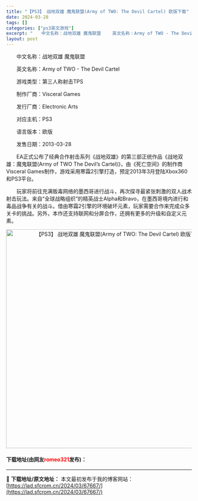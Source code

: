 ```yaml
---
title: "【PS3】 战地双雄 魔鬼联盟(Army of TWO: The Devil Cartel) 欧版下载"
date: 2024-03-28
tags: []
categories: ["ps3英文游戏"]
excerpt: "　　中文名称：战地双雄 魔鬼联盟 　　英文名称：Army of TWO - The Devil Cartel 　　游戏类型：第三人称射击TPS 　　制作厂商：Visceral Games 　　发行厂商：Electronic Arts 　　对应主机：PS3 　　语言版本：欧版 　　发售日期：2013-&hellip;"
layout: post
---
```


 <p>　　中文名称：战地双雄 魔鬼联盟</p> <p>　　英文名称：Army of TWO - The Devil Cartel</p> <p>　　游戏类型：第三人称射击TPS</p> <p>　　制作厂商：Visceral Games</p> <p>　　发行厂商：Electronic Arts</p> <p>　　对应主机：PS3</p> <p>　　语言版本：欧版</p> <p>　　发售日期：2013-03-28</p> <p>　　EA正式公布了经典合作射击系列《战地双雄》的第三部正统作品《战地双雄：魔鬼联盟(Army of TWO The Devil&rsquo;s Cartel)》，由《死亡空间》的制作商Visceral Games制作，游戏采用寒霜2引擎打造，预定2013年3月登陆Xbox360和PS3平台。</p> <p>　　玩家将前往充满贩毒网络的墨西哥进行战斗，再次探寻最紧张刺激的双人战术射击玩法。来自&ldquo;全球战略组织&rdquo;的精英战士Alpha和Bravo，在墨西哥境内进行和毒品战争有关的战斗。借由寒霜2引擎的环境破坏元素，玩家需要合作来完成众多关卡的挑战。另外，本作还支持联网和分屏合作，还拥有更多的升级和自定义元素。</p> <p align="center"><img align="" border="0" src="https://lad.sfcrom.cn/wp-content/uploads/2024/03/20240328_66051c56cb4fe.jpg" width="594" alt="【PS3】 战地双雄 魔鬼联盟(Army of TWO: The Devil Cartel) 欧版下载" /></p> <p><h4>下载地址(由网友<font color="red">romeo321</font>发布)：</h4></p> 

---
📖 **下载地址/原文地址：** 本文最初发布于我的博客网站：[https://lad.sfcrom.cn/2024/03/67667/](https://lad.sfcrom.cn/2024/03/67667/)
